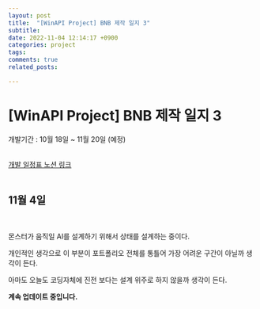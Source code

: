```yaml
---
layout: post
title:  "[WinAPI Project] BNB 제작 일지 3"
subtitle: 
date: 2022-11-04 12:14:17 +0900
categories: project
tags:
comments: true
related_posts:

---
```

# [WinAPI Project] BNB 제작 일지 3<br/>

개발기간 : 10월 18일 ~ 11월 20일 (예정)<br/>
<Br/>

[개발 일정표 노션 링크](https://small-fairy-d44.notion.site/0e7da7a478a8425484162dbd15138ee3?v=15d21b2d0372477ebe6de7f9cd129443)<br/>
<Br/>

## 11월 4일<br/>
<Br/>

몬스터가 움직일 AI를 설계하기 위해서 상태를 설계하는 중이다.<br/>

개인적인 생각으로 이 부분이 포트폴리오 전체를 통틀어 가장 어려운 구간이 아닐까 생각이 든다.<br/>

아마도 오늘도 코딩자체에 진전 보다는 설계 위주로 하지 않을까 생각이 든다.<br/>

**계속 업데이트 중입니다.**

